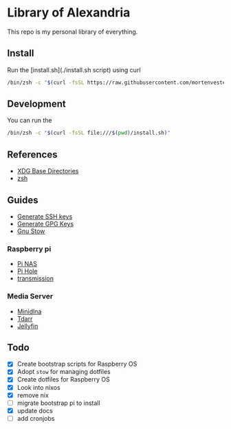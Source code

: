# Library of Alexandria

This repo is my personal library of everything.

## Install

Run the [install.sh](./install.sh script) using curl

```sh
/bin/zsh -c "$(curl -fsSL https://raw.githubusercontent.com/mortenvester1/library-of-alexandria/refs/heads/main/install.sh)"
```

## Development

You can run the

```sh
/bin/zsh -c "$(curl -fsSL file:///$(pwd)/install.sh)"
```

## References

- [XDG Base Directories](https://specifications.freedesktop.org/basedir-spec/latest/)
- [zsh](https://zsh.sourceforge.io/Doc/Release/Files.html)

## Guides

- [Generate SSH keys](https://docs.github.com/en/authentication/connecting-to-github-with-ssh/generating-a-new-ssh-key-and-adding-it-to-the-ssh-agent)
- [Generate GPG Keys](https://docs.github.com/en/authentication/managing-commit-signature-verification/generating-a-new-gpg-key)
- [Gnu Stow](https://tamerlan.dev/how-i-manage-my-dotfiles-using-gnu-stow/)

### Raspberry pi

- [Pi NAS](https://www.raspberrypi.com/tutorials/nas-box-raspberry-pi-tutorial/)
- [Pi Hole](https://www.raspberrypi.com/tutorials/running-pi-hole-on-a-raspberry-pi/)
- [transmission](https://pimylifeup.com/raspberry-pi-transmission/)

### Media Server

- [Minidlna](https://bbrks.me/rpi-minidlna-media-server/)
- [Tdarr](https://docs.tdarr.io/docs/welcome/what)
- [Jellyfin](https://itsfoss.com/jellyfin-raspberry-pi/)

## Todo

- [x] Create bootstrap scripts for Raspberry OS
- [x] Adopt `stow` for managing dotfiles
- [x] Create dotfiles for Raspberry OS
- [x] Look into nixos
- [x] remove nix
- [ ] migrate bootstrap pi to install
- [x] update docs
- [ ] add cronjobs
